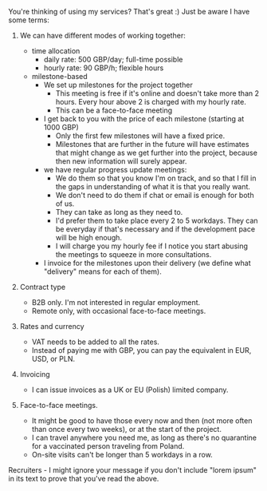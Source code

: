 You're thinking of using my services? That's great :)
Just be aware I have some terms:

1. We can have different modes of working together:
    - time allocation
        - daily rate: 500 GBP/day; full-time possible
        - hourly rate: 90 GBP/h; flexible hours
    - milestone-based
        - We set up milestones for the project together
            - This meeting is free if it's online and doesn't take more than 2 hours.
              Every hour above 2 is charged with my hourly rate.
            - This can be a face-to-face meeting
        - I get back to you with the price of each milestone (starting at 1000 GBP)
            - Only the first few milestones will have a fixed price.
            - Milestones that are further in the future will have estimates that might change as we get further
              into the project, because then new information will surely appear.
        - we have regular progress update meetings:
            - We do them so that you know I'm on track, and so that I fill in the gaps in understanding of what it is
            that you really want.
            - We don't need to do them if chat or email is enough for both of us.
            - They can take as long as they need to.
            - I'd prefer them to take place every 2 to 5 workdays.
              They can be everyday if that's necessary and if the development pace will be high enough.
            - I will charge you my hourly fee if I notice you start abusing the meetings to squeeze in
              more consultations.
        - I invoice for the milestones upon their delivery (we define what "delivery" means for each of them).

2. Contract type
    - B2B only. I'm not interested in regular employment.
    - Remote only, with occasional face-to-face meetings.

3. Rates and currency
    - VAT needs to be added to all the rates.
    - Instead of paying me with GBP, you can pay the equivalent in EUR, USD, or PLN.

4. Invoicing
    - I can issue invoices as a UK or EU (Polish) limited company.

5. Face-to-face meetings.
    - It might be good to have those every now and then (not more often than once every two weeks), or at the start of the project.
    - I can travel anywhere you need me, as long as there's no quarantine for a vaccinated person traveling from Poland.
    - On-site visits can't be longer than 5 workdays in a row.

Recruiters - I might ignore your message if you don't include "lorem ipsum" in its text to prove that you've read the above.
